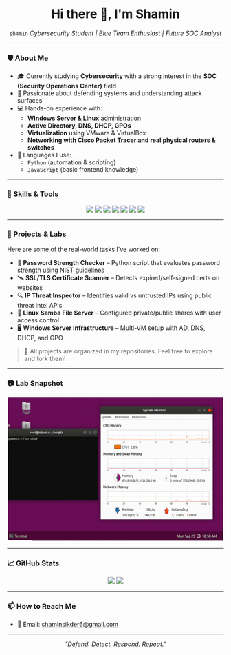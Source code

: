 <h1 align="center">Hi there 👋, I'm Shamin</h1>
<p align="center"><code>sh4m1n</code></
<p align="center">
  <em>Cybersecurity Student | Blue Team Enthusiast | Future SOC Analyst</em>
</p>

---

### 🛡️ About Me

- 🎓 Currently studying **Cybersecurity** with a strong interest in the **SOC (Security Operations Center)** field
- 🧠 Passionate about defending systems and understanding attack surfaces
- 💻 Hands-on experience with:
  - **Windows Server & Linux** administration
  - **Active Directory, DNS, DHCP, GPOs**
  - **Virtualization** using VMware & VirtualBox
  - **Networking with Cisco Packet Tracer and real physical routers & switches**
- 💬 Languages I use:
  - `Python` (automation & scripting)
  - `JavaScript` (basic frontend knowledge)

---

### 🔧 Skills & Tools

<div align="center">
  <img src="https://img.shields.io/badge/Python-3776AB?style=for-the-badge&logo=python&logoColor=white" />
  <img src="https://img.shields.io/badge/JavaScript-F7DF1E?style=for-the-badge&logo=javascript&logoColor=black" />
  <img src="https://img.shields.io/badge/Linux-FCC624?style=for-the-badge&logo=linux&logoColor=black" />
  <img src="https://img.shields.io/badge/Windows_Server-0078D6?style=for-the-badge&logo=windows&logoColor=white" />
  <img src="https://img.shields.io/badge/VMware-607078?style=for-the-badge&logo=vmware&logoColor=white" />
  <img src="https://img.shields.io/badge/Wireshark-1679A7?style=for-the-badge&logo=wireshark&logoColor=white" />
  <img src="https://img.shields.io/badge/GitHub-181717?style=for-the-badge&logo=github&logoColor=white" />
</div>

---

### 🔬 Projects & Labs

Here are some of the real-world tasks I've worked on:

- 🔐 **Password Strength Checker** – Python script that evaluates password strength using NIST guidelines
- 🛰️ **SSL/TLS Certificate Scanner** – Detects expired/self-signed certs on websites
- 🔍 **IP Threat Inspector** – Identifies valid vs untrusted IPs using public threat intel APIs
- 🧰 **Linux Samba File Server** – Configured private/public shares with user access control
- 🖥️ **Windows Server Infrastructure** – Multi-VM setup with AD, DNS, DHCP, and GPO

> 📝 All projects are organized in my repositories. Feel free to explore and fork them!

---

### 📷 Lab Snapshot

<p align="center">
  <img src="https://raw.githubusercontent.com/shamin-sikder/shamin-sikder/main/assets/lab-setup.png" width="500" alt="Lab Setup Screenshot"/>
</p>

---

### 📈 GitHub Stats

<p align="center">
  <img src="https://github-readme-stats.vercel.app/api?username=shamin-sikder&show_icons=true&theme=tokyonight" width="48%" />
  <img src="https://github-readme-streak-stats.herokuapp.com/?user=shamin-sikder&theme=tokyonight" width="48%" />
</p>

---

### 📫 How to Reach Me

- 📧 Email: shaminsikder6@gmail.com

---

<p align="center">
  <i>"Defend. Detect. Respond. Repeat."</i>
</p>
